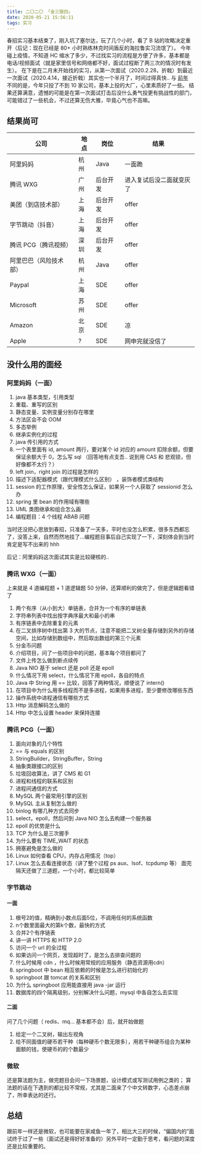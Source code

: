 ```yaml
---
title: 二〇二〇 「金三银四」
date: 2020-05-21 15:56:11
tags: 实习
---
```


春招实习基本结束了，刚入坑了塞尔达，玩了几个小时，看了 B 站的攻略决定重开（后记：现在已经是 80+ 小时熟练林克时间盾反的海拉鲁实习流氓了）。
今年碰上疫情，不知道 HC 缩水了多少，不过找实习的流程是方便了许多，基本都是电话/视频面试（就是家里信号和网络都不好，面试过程断了两三次的情况时有发生）。
在下是在二月末开始找的实习，从第一次面试（2020.2.28，折戟）到最近一次面试（2020.4.14，接近折戟）其实也一个半月了，时间过得真快..
与 [前年](https://www.aneureka.cn/2019-spring-internship-2018-05-12/) 不同的是，今年只投了不到 10 家公司，基本上投的大厂，心里素质好了一些。
结果还算满意，遗憾的可能是在第一次面试打击后没什么勇气投更有挑战性的部门，可能错过了一些机会，不过还算无伤大雅，毕竟心气也不高嘛。<!-- more -->

## 结果尚可

<table>
<thead>
<tr>
<th>公司</th>
<th>地点</th>
<th>岗位</th>
<th>结果</th>
</tr>
</thead>
<tbody><tr>
<td>阿里妈妈</td>
<td>杭州</td>
<td>Java</td>
<td>一面跪</td>
</tr>
<tr>
<td>腾讯 WXG</td>
<td>广州</td>
<td>后台开发</td>
<td>进入复试后没二面就变灰了</td>
</tr>
<tr>
<td>美团（到店技术部）</td>
<td>上海</td>
<td>后台开发</td>
<td>offer</td>
</tr>
<tr>
<td>字节跳动（抖音）</td>
<td>上海</td>
<td>后台开发</td>
<td>offer</td>
</tr>
<tr>
<td>腾讯 PCG（腾讯视频）</td>
<td>深圳</td>
<td>后台开发</td>
<td>offer</td>
</tr>
<tr>
<td>阿里巴巴（风险技术部）</td>
<td>杭州</td>
<td>Java</td>
<td>offer</td>
</tr>
<tr>
<td>Paypal</td>
<td>上海</td>
<td>SDE</td>
<td>offer</td>
</tr>
<tr>
<td>Microsoft</td>
<td>苏州</td>
<td>SDE</td>
<td>offer</td>
</tr>
<tr>
<td>Amazon</td>
<td>北京</td>
<td>SDE</td>
<td>凉</td>
</tr>
<tr>
<td>Apple</td>
<td>?</td>
<td>SDE</td>
<td>网申完就没信了</td>
</tr>
</tbody></table>

## 没什么用的面经

### 阿里妈妈（一面）

1. java 基本类型，引用类型 
2. 重载、重写的区别 
3. 静态变量、实例变量分别存在哪里
4. 方法区会不会 OOM 
5. 多态举例
6. 继承实例化的过程 
7. java 传引用的方式 
8. 一个表里面有 id, amount 两行，要对某个 id 对应的 amount 扣除余额，但要保证余额大于 0，怎么写 sql （回答地有点支吾.. 说到用 CAS 和 悲观锁，但好像都不太行？）
9. left join，right join 的过程是怎样的
10. 描述下适配器模式（跟代理模式什么区别） ，装饰者模式类结构
11. session 的工作原理，安全性怎么保证，如果另一个人获取了 sessionid 怎么办
12. spring 里 bean 的作用域有哪些
13. UML 类图继承和组合怎么画 
14. 编程题目：4 个线程 ABAB 问题 

当时还没把心思放到春招，只准备了一天多，平时也没怎么积累，很多东西都忘了，没答上来，自然而然地挂了...编程题目事后自己实现了一下，深刻体会到当时肯定是写不出来的 hhh

后记：阿里妈妈这次面试其实是比较硬核的..

### 腾讯 WXG（一面）

上来就是 4 道编程题 + 1 道逻辑题 50 分钟，还算顺利的做完了，但是逻辑题看错了

1. 两个有序（从小到大）单链表，合并为一个有序的单链表
2. 字符串列表中找出按字典序最大和最小的串
3. 有序链表中去除重复的元素
4. 在二叉排序树中找出第 3 大的节点，注意不能把二叉树全量存储到另外的存储空间，比如存储到数组中，然后取出数组的第三个元素
5. 分金币问题
6. 介绍项目，问了一些项目中的问题，基本每个项目都问了
7. 文件上传怎么做到断点续传
8. Java NIO 基于 select 还是 poll 还是 epoll
9. 什么情况下用 select，什么情况下用 epoll，各自的特点
10. Java 中 String 用 == 比较，回答了两种情况，顺便说了 intern()
11. 在项目中为什么用多线程而不是多进程，如果用多进程，至少要修改哪些东西
12. 操作系统中进程通信有哪些方式
13. Http 消息解码怎么做的
14. Http 中怎么设置 header 来保持连接

### 腾讯 PCG（一面）

1. 面向对象的几个特性
2. == 与 equals 的区别
3. StringBuilder，StringBuffer，String
4. 抽象类跟接口的区别
5. 垃圾回收算法，讲了 CMS 和 G1
6. 进程和线程的联系和区别
7. 进程间通信的方式
8. MySQL 两个最常用引擎的区别
9. MySQL 主从复制怎么做的
10. binlog 有哪几种方式去同步
11. select，epoll，然后问到 Java NIO 怎么去构建一个服务器
12. epoll 的优势是什么
13. TCP 为什么是三次握手
14. 为什么要有 TIME_WAIT 的状态
15. 拥塞避免是怎么做的
16. Linux 如何查看 CPU，内存占用情况（top）
17. Linux 怎么去看连接状态（讲了整个过程 ps aux、lsof、tcpdump 等）
    面完隔天还做了三道题，一个小时，都比较简单

### 字节跳动

#### 一面

1. 根号2的值，精确到小数点后面5位，不调用任何的系统函数
2. n个数里面最大的第k个数，最快的方式
3. 合并2个有序链表
4. 讲一讲 HTTPS 和 HTTP 2.0
5. 访问一个 url 的全过程
6. 如果访问一个网页，发现超时了，是怎么去排查问题的
7. 什么时候用 cdn ，什么时候用常规的应用服务（静态资源用cdn）
8. springboot 中 bean 相互依赖的时候是怎么进行初始化的
9. springboot 跟 tomcat 的关系和区别
10. 为什么 springboot 应用能直接用 java -jar 运行
11. 数据库的四个隔离级别，分别解决什么问题，mysql 中各自怎么去实现

#### 二面

问了几个问题（ redis、mq... 基本都不会）后，就开始做题

1. 给定一个二叉树，输出左视角
2. 给不同面值的硬币若干种（每种硬币个数无限多），用若干种硬币组合为某种面额的钱，使硬币的的个数最少

### 微软

还是算法题为主，做完题目会问一下场景题，设计模式或写测试用例之类的；
算法题的话在下遇到的都比较不常规，尤其是二面来了个中文转数字，心态差点崩了，所幸表达的还行。

## 总结

跟前年一样还是微软，也可能要在家咸鱼一年了，相比大三的时候，“偏国内的”面试终于过了一些（面试还是得好好准备的）另外平时一定勤于思考，看问题的深度还是比较重要的。
